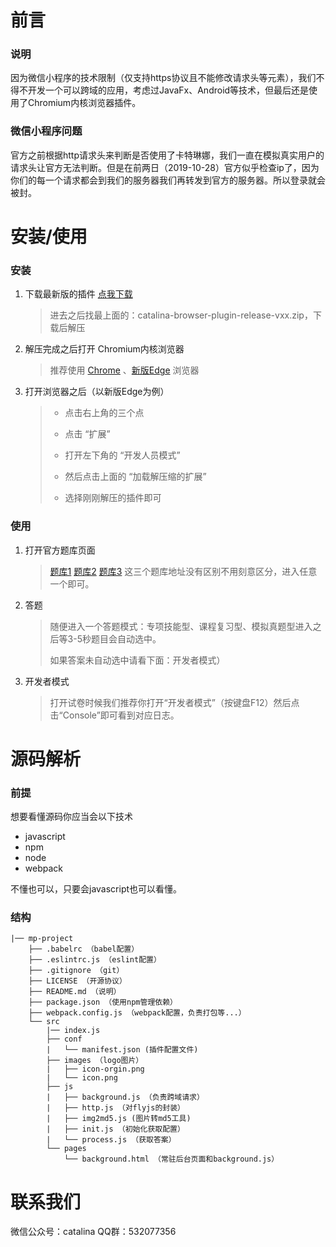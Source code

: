 # 前言

### 说明
因为微信小程序的技术限制（仅支持https协议且不能修改请求头等元素），我们不得不开发一个可以跨域的应用，考虑过JavaFx、Android等技术，但最后还是使用了Chromium内核浏览器插件。

### 微信小程序问题
官方之前根据http请求头来判断是否使用了卡特琳娜，我们一直在模拟真实用户的请求头让官方无法判断。但是在前两日（2019-10-28）官方似乎检查ip了，因为你们的每一个请求都会到我们的服务器我们再转发到官方的服务器。所以登录就会被封。

# 安装/使用

### 安装
1. 下载最新版的插件 [点我下载](https://github.com/YQHP-Happi/catalina-browser-plugin/releases)
    > 进去之后找最上面的：catalina-browser-plugin-release-vxx.zip，下载后解压
2. 解压完成之后打开 Chromium内核浏览器
    > 推荐使用 [Chrome](https://www.google.cn/intl/zh-CN/chrome/) 、[新版Edge](https://www.microsoftedgeinsider.com/zh-cn/download/) 浏览器
3. 打开浏览器之后（以新版Edge为例）
    > * 点击右上角的三个点  
    > 
    > * 点击 “扩展”  
    > * 打开左下角的 “开发人员模式”    
    > * 然后点击上面的 “加载解压缩的扩展”  
    > * 选择刚刚解压的插件即可

### 使用
1. 打开官方题库页面
    > [题库1](https://dwz.cn/xFyS0BnI) [题库2](https://dwz.cn/lth8zBgx) [题库3](https://dwz.cn/iWszcdfI) 这三个题库地址没有区别不用刻意区分，进入任意一个即可。
2. 答题
    > 随便进入一个答题模式：专项技能型、课程复习型、模拟真题型进入之后等3-5秒题目会自动选中。  
    > 
    > 如果答案未自动选中请看下面：开发者模式）
3. 开发者模式
    > 打开试卷时候我们推荐你打开“开发者模式”（按键盘F12）然后点击“Console”即可看到对应日志。

# 源码解析

### 前提
想要看懂源码你应当会以下技术

* javascript
* npm
* node
* webpack

不懂也可以，只要会javascript也可以看懂。

### 结构
```
|── mp-project
    ├── .babelrc （babel配置）
    ├── .eslintrc.js （eslint配置）
    ├── .gitignore （git）
    ├── LICENSE （开源协议）
    ├── README.md （说明）
    ├── package.json （使用npm管理依赖）
    ├── webpack.config.js （webpack配置，负责打包等...）
    └── src
        |── index.js
        ├── conf
        |   └── manifest.json (插件配置文件)
        ├── images （logo图片）
        |   ├── icon-orgin.png
        |   └── icon.png
        ├── js
        |   ├── background.js （负责跨域请求）
        |   ├── http.js （对flyjs的封装）
        |   ├── img2md5.js (图片转md5工具)
        |   ├── init.js （初始化获取配置）
        |   └── process.js （获取答案）
        └── pages
            └── background.html （常驻后台页面和background.js）
```

# 联系我们
微信公众号：catalina
QQ群：532077356

